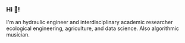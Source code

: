 ### Hi 👋!

I'm an hydraulic engineer and interdisciplinary academic researcher ecological engineering, agriculture, and data science. Also algorithmic musician.
